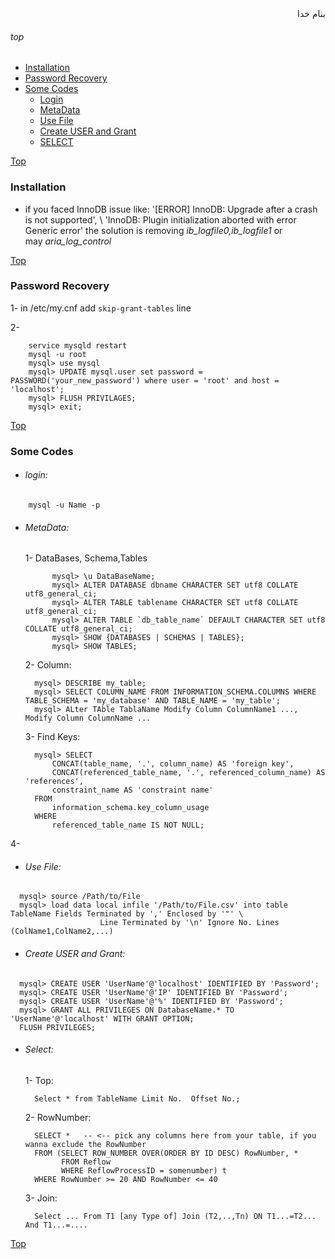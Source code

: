 <div dir='rtl'>بنام خدا</div>

###### top

- [Installation](#installation)
- [Password Recovery](#password-recovery)
- [Some Codes](#some-codes)
    - [Login](#login)
    - [MetaData](#metadata)
    - [Use File](#use-file)
    - [Create USER and Grant](#create-user-and-grant)
    - [SELECT](#select)


[Top](#top)

### Installation
- if you faced InnoDB issue like: '[ERROR] InnoDB: Upgrade after a crash is not supported', \ 
    'InnoDB: Plugin initialization aborted with error Generic error' the solution is removing _ib\_logfile0,ib\_logfile1_ or \
    may _aria\_log\_control_
    


[Top](#top)
### Password Recovery
1- in /etc/my.cnf add `skip-grant-tables` line

2- 
```vim
	service mysqld restart
	mysql -u root
	mysql> use mysql
	mysql> UPDATE mysql.user set password = PASSWORD('your_new_password') where user = 'root' and host = 'localhost';
	mysql> FLUSH PRIVILAGES;
	mysql> exit;
```


[Top](#top)
### Some Codes
- ###### login:
```vala
	mysql -u Name -p
```
- ###### MetaData:

  1- DataBases, Schema,Tables
  ```vala
		mysql> \u DataBaseName;
		mysql> ALTER DATABASE dbname CHARACTER SET utf8 COLLATE utf8_general_ci;
		mysql> ALTER TABLE tablename CHARACTER SET utf8 COLLATE utf8_general_ci;
		mysql> ALTER TABLE `db_table_name` DEFAULT CHARACTER SET utf8 COLLATE utf8_general_ci;
		mysql> SHOW {DATABASES | SCHEMAS | TABLES};
		mysql> SHOW TABLES;
  ```
  2- Column:
  ```vala
    mysql> DESCRIBE my_table;
    mysql> SELECT COLUMN_NAME FROM INFORMATION_SCHEMA.COLUMNS WHERE TABLE_SCHEMA = 'my_database' AND TABLE_NAME = 'my_table';
    mysql> ALter TAble TablaName Modify Column ColumnName1 ..., Modify Column ColumnName ...  
  ```
  3- Find Keys:
  ```vala
    mysql> SELECT
        CONCAT(table_name, '.', column_name) AS 'foreign key',
        CONCAT(referenced_table_name, '.', referenced_column_name) AS 'references',
        constraint_name AS 'constraint name'
    FROM
        information_schema.key_column_usage
    WHERE
        referenced_table_name IS NOT NULL;
  ```
4- 


- ###### Use File:
```vala
  mysql> source /Path/to/File
  mysql> load data local infile '/Path/to/File.csv' into table TableName Fields Terminated by ',' Enclosed by '"' \
					Line Terminated by '\n' Ignore No. Lines (ColName1,ColName2,...)
```
- ###### Create USER and Grant:
```vala
  mysql> CREATE USER 'UserName'@'localhost' IDENTIFIED BY 'Password';
  mysql> CREATE USER 'UserName'@'IP' IDENTIFIED BY 'Password';
  mysql> CREATE USER 'UserName'@'%' IDENTIFIED BY 'Password';
  mysql> GRANT ALL PRIVILEGES ON DatabaseName.* TO 'UserName'@'localhost' WITH GRANT OPTION;
  FLUSH PRIVILEGES;
```
- ###### Select:

  1- Top:
  ```vala
    Select * from TableName Limit No.  Offset No.;
  ```
  2- RowNumber:
  ```vala
    SELECT *   -- <-- pick any columns here from your table, if you wanna exclude the RowNumber
    FROM (SELECT ROW_NUMBER OVER(ORDER BY ID DESC) RowNumber, * 
          FROM Reflow  
          WHERE ReflowProcessID = somenumber) t
    WHERE RowNumber >= 20 AND RowNumber <= 40  
  ```
  3- Join:
  ```vala
    Select ... From T1 [any Type of] Join (T2,..,Tn) ON T1...=T2... And T1...=....
  ```
[Top](#top)
